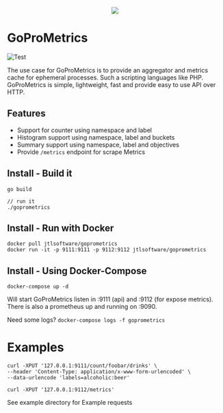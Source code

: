 <div align="center">
  <img src="https://cdn.eazyauction.de/eastatic/scx_logo.png">
</div>

# GoProMetrics

![Test](https://github.com/jtl-software/goprometrics/workflows/Test/badge.svg?branch=master)

The use case for GoProMetrics is to provide an aggregator and metrics cache for ephemeral processes. Such a scripting 
languages like PHP. GoProMetrics is simple, lightweight, fast and provide easy to use API over HTTP.

## Features

* Support for counter using namespace and label
* Histogram support using namespace, label and buckets
* Summary support using namespace, label and objectives
* Provide `/metrics` endpoint for scrape Metrics

## Install - Build it

````
go build

// run it
./goprometrics
````

## Install - Run with Docker

````
docker pull jtlsoftware/goprometrics
docker run -it -p 9111:9111 -p 9112:9112 jtlsoftware/goprometrics
````

## Install - Using Docker-Compose

````
docker-compose up -d
````

Will start GoProMetrics listen in :9111 (api) and :9112 (for expose metrics). There is also a prometheus up and running on :9090.

Need some logs? `docker-compose logs -f goprometrics`

# Examples

````
curl -XPUT '127.0.0.1:9111/count/foobar/drinks' \
--header 'Content-Type: application/x-www-form-urlencoded' \
--data-urlencode 'labels=alcoholic:beer'

curl -XPUT '127.0.0.1:9112/metrics'
````
See example directory for Example requests


